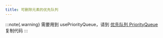 ```yaml
---
title: 可删除元素的优先队列
---
```


:::note{.warning}
需要用到 usePriorityQueue，请到 [优先队列 PriorityQueue](/tool-codes/priority_queue) 复制代码
:::
